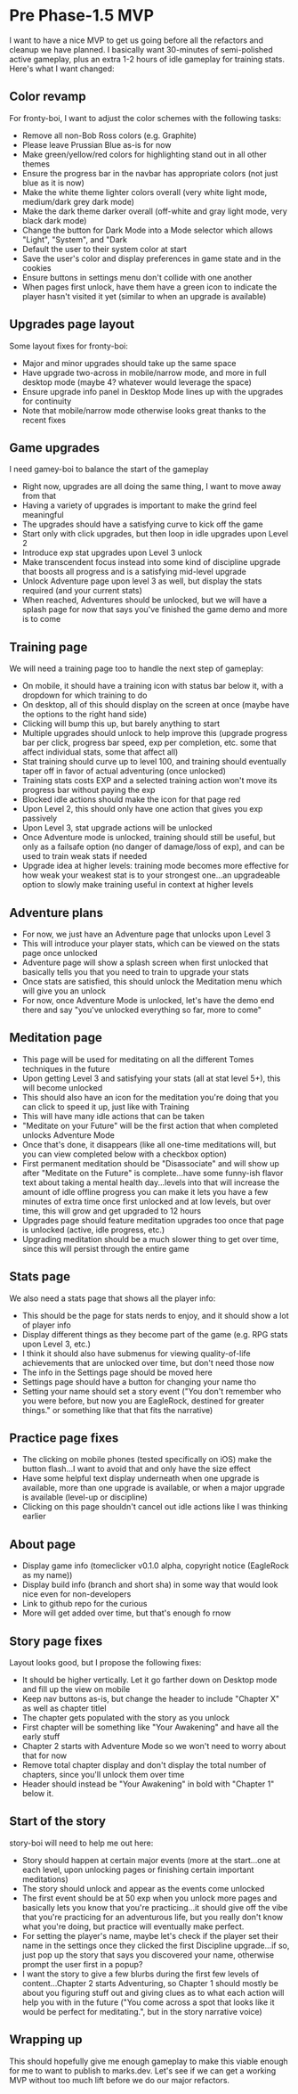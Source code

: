 # Pre Phase-1.5 MVP

I want to have a nice MVP to get us going before all the refactors and cleanup we have planned. I basically want 30-minutes of semi-polished active gameplay, plus an extra 1-2 hours of idle gameplay for training stats. Here's what I want changed:

## Color revamp

For fronty-boi, I want to adjust the color schemes with the following tasks:

- Remove all non-Bob Ross colors (e.g. Graphite)
- Please leave Prussian Blue as-is for now
- Make green/yellow/red colors for highlighting stand out in all other themes
- Ensure the progress bar in the navbar has appropriate colors (not just blue as it is now)
- Make the white theme lighter colors overall (very white light mode, medium/dark grey dark mode)
- Make the dark theme darker overall (off-white and gray light mode, very black dark mode)
- Change the button for Dark Mode into a Mode selector which allows "Light", "System", and "Dark
- Default the user to their system color at start
- Save the user's color and display preferences in game state and in the cookies
- Ensure buttons in settings menu don't collide with one another
- When pages first unlock, have them have a green icon to indicate the player hasn't visited it yet (similar to when an upgrade is available)

## Upgrades page layout

Some layout fixes for fronty-boi:

- Major and minor upgrades should take up the same space
- Have upgrade two-across in mobile/narrow mode, and more in full desktop mode (maybe 4? whatever would leverage the space)
- Ensure upgrade info panel in Desktop Mode lines up with the upgrades for continuity
- Note that mobile/narrow mode otherwise looks great thanks to the recent fixes

## Game upgrades

I need gamey-boi to balance the start of the gameplay

- Right now, upgrades are all doing the same thing, I want to move away from that
- Having a variety of upgrades is important to make the grind feel meaningful
- The upgrades should have a satisfying curve to kick off the game
- Start only with click upgrades, but then loop in idle upgrades upon Level 2
- Introduce exp stat upgrades upon Level 3 unlock
- Make transcendent focus instead into some kind of discipline upgrade that boosts all progress and is a satisfying mid-level upgrade
- Unlock Adventure page upon level 3 as well, but display the stats required (and your current stats)
- When reached, Adventures should be unlocked, but we will have a splash page for now that says you've finished the game demo and more is to come

## Training page

We will need a training page too to handle the next step of gameplay:

- On mobile, it should have a training icon with status bar below it, with a dropdown for which training to do
- On desktop, all of this should display on the screen at once (maybe have the options to the right hand side)
- Clicking will bump this up, but barely anything to start
- Multiple upgrades should unlock to help improve this (upgrade progress bar per click, progress bar speed, exp per completion, etc. some that affect individual stats, some that affect all)
- Stat training should curve up to level 100, and training should eventually taper off in favor of actual adventuring (once unlocked)
- Training stats costs EXP and a selected training action won't move its progress bar without paying the exp
- Blocked idle actions should make the icon for that page red
- Upon Level 2, this should only have one action that gives you exp passively
- Upon Level 3, stat upgrade actions will be unlocked
- Once Adventure mode is unlocked, training should still be useful, but only as a failsafe option (no danger of damage/loss of exp), and can be used to train weak stats if needed
- Upgrade idea at higher levels: training mode becomes more effective for how weak your weakest stat is to your strongest one...an upgradeable option to slowly make training useful in context at higher levels

## Adventure plans

- For now, we just have an Adventure page that unlocks upon Level 3
- This will introduce your player stats, which can be viewed on the stats page once unlocked
- Adventure page will show a splash screen when first unlocked that basically tells you that you need to train to upgrade your stats
- Once stats are satisfied, this should unlock the Meditation menu which will give you an unlock
- For now, once Adventure Mode is unlocked, let's have the demo end there and say "you've unlocked everything so far, more to come"

## Meditation page

- This page will be used for meditating on all the different Tomes techniques in the future
- Upon getting Level 3 and satisfying your stats (all at stat level 5+), this will become unlocked
- This should also have an icon for the meditation you're doing that you can click to speed it up, just like with Training
- This will have many idle actions that can be taken
- "Meditate on your Future" will be the first action that when completed unlocks Adventure Mode
- Once that's done, it disappears (like all one-time meditations will, but you can view completed below with a checkbox option)
- First permanent meditation should be "Disassociate" and will show up after "Meditate on the Future" is complete...have some funny-ish flavor text about taking a mental health day...levels into that will increase the amount of idle offline progress you can make it lets you have a few minutes of extra time once first unlocked and at low levels, but over time, this will grow and get upgraded to 12 hours
- Upgrades page should feature meditation upgrades too once that page is unlocked (active, idle progress, etc.)
- Upgrading meditation should be a much slower thing to get over time, since this will persist through the entire game

## Stats page

We also need a stats page that shows all the player info:

- This should be the page for stats nerds to enjoy, and it should show a lot of player info
- Display different things as they become part of the game (e.g. RPG stats upon Level 3, etc.)
- I think it should also have submenus for viewing quality-of-life achievements that are unlocked over time, but don't need those now
- The info in the Settings page should be moved here
- Settings page should have a button for changing your name tho
- Setting your name should set a story event ("You don't remember who you were before, but now you are EagleRock, destined for greater things." or something like that that fits the narrative)

## Practice page fixes

- The clicking on mobile phones (tested specifically on iOS) make the button flash...I want to avoid that and only have the size effect
- Have some helpful text display underneath when one upgrade is available, more than one upgrade is available, or when a major upgrade is available (level-up or discipline)
- Clicking on this page shouldn't cancel out idle actions like I was thinking earlier

## About page

- Display game info (tomeclicker v0.1.0 alpha, copyright notice (EagleRock as my name))
- Display build info (branch and short sha) in some way that would look nice even for non-developers
- Link to github repo for the curious
- More will get added over time, but that's enough fo rnow

## Story page fixes

Layout looks good, but I propose the following fixes:

- It should be higher vertically. Let it go farther down on Desktop mode and fill up the view on mobile
- Keep nav buttons as-is, but change the header to include "Chapter X" as well as chapter titlel
- The chapter gets populated with the story as you unlock
- First chapter will be something like "Your Awakening" and have all the early stuff
- Chapter 2 starts with Adventure Mode so we won't need to worry about that for now
- Remove total chapter display and don't display the total number of chapters, since you'll unlock them over time
- Header should instead be "Your Awakening" in bold with "Chapter 1" below it.

## Start of the story

story-boi will need to help me out here:

- Story should happen at certain major events (more at the start...one at each level, upon unlocking pages or finishing certain important meditations)
- The story should unlock and appear as the events come unlocked
- The first event should be at 50 exp when you unlock more pages and basically lets you know that you're practicing...it should give off the vibe that you're practicing for an adventurous life, but you really don't know what you're doing, but practice will eventually make perfect.
- For setting the player's name, maybe let's check if the player set their name in the settings once they clicked the first Discipline upgrade...if so, just pop up the story that says you discovered your name, otherwise prompt the user first in a popup?
- I want the story to give a few blurbs during the first few levels of content...Chapter 2 starts Adventuring, so Chapter 1 should mostly be about you figuring stuff out and giving clues as to what each action will help you with in the future ("You come across a spot that looks like it would be perfect for meditating.", but in the story narrative voice)

## Wrapping up

This should hopefully give me enough gameplay to make this viable enough for me to want to publish to marks.dev. Let's see if we can get a working MVP without too much lift before we do our major refactors.
